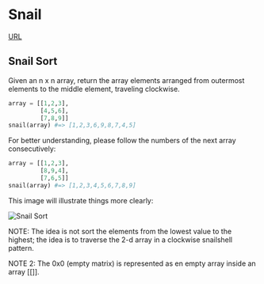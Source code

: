 # Snail

[URL](https://www.codewars.com/kata/521c2db8ddc89b9b7a0000c1)

## Snail Sort

Given an n x n array, return the array elements arranged from outermost elements to the middle element, traveling clockwise.

```python
array = [[1,2,3],
         [4,5,6],
         [7,8,9]]
snail(array) #=> [1,2,3,6,9,8,7,4,5]
```

For better understanding, please follow the numbers of the next array consecutively:

```python
array = [[1,2,3],
         [8,9,4],
         [7,6,5]]
snail(array) #=> [1,2,3,4,5,6,7,8,9]
```

This image will illustrate things more clearly:

![Snail Sort](http://www.haan.lu/files/2513/8347/2456/snail.png)

NOTE: The idea is not sort the elements from the lowest value to the highest; the idea is to traverse the 2-d array in a clockwise snailshell pattern.

NOTE 2: The 0x0 (empty matrix) is represented as en empty array inside an array [[]].
